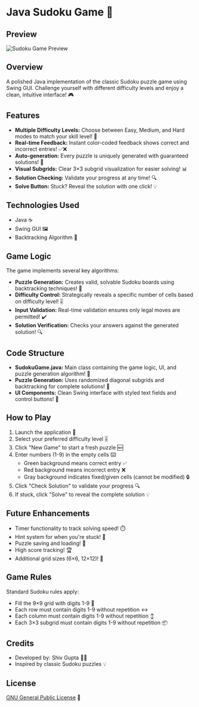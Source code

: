 # Java Sudoku Game 🧩

## Preview
![Sudoku Game Preview](https://github.com/username/java-sudoku-game/raw/main/screenshots/game-preview.png)

## Overview
A polished Java implementation of the classic Sudoku puzzle game using Swing GUI. Challenge yourself with different difficulty levels and enjoy a clean, intuitive interface! 🎮

## Features
* **Multiple Difficulty Levels:** Choose between Easy, Medium, and Hard modes to match your skill level! 🔢
* **Real-time Feedback:** Instant color-coded feedback shows correct and incorrect entries! ✅❌
* **Auto-generation:** Every puzzle is uniquely generated with guaranteed solutions! 🎲
* **Visual Subgrids:** Clear 3×3 subgrid visualization for easier solving! 📊
* **Solution Checking:** Validate your progress at any time! 🔍
* **Solve Button:** Stuck? Reveal the solution with one click! 💡

## Technologies Used
* Java ☕
* Swing GUI 🖼️
* Backtracking Algorithm 🧠

## Game Logic
The game implements several key algorithms:
* **Puzzle Generation:** Creates valid, solvable Sudoku boards using backtracking techniques! 🧩
* **Difficulty Control:** Strategically reveals a specific number of cells based on difficulty level! 🎚️
* **Input Validation:** Real-time validation ensures only legal moves are permitted! ✔️
* **Solution Verification:** Checks your answers against the generated solution! 🔍

## Code Structure
* **SudokuGame.java:** Main class containing the game logic, UI, and puzzle generation algorithm! 📜
* **Puzzle Generation:** Uses randomized diagonal subgrids and backtracking for complete solutions! 🎲
* **UI Components:** Clean Swing interface with styled text fields and control buttons! 🎨

## How to Play
1. Launch the application 🚀
2. Select your preferred difficulty level 🎚️
3. Click "New Game" to start a fresh puzzle 🆕
4. Enter numbers (1-9) in the empty cells ⌨️
   - Green background means correct entry ✅
   - Red background means incorrect entry ❌
   - Gray background indicates fixed/given cells (cannot be modified) 🔒
5. Click "Check Solution" to validate your progress 🔍
6. If stuck, click "Solve" to reveal the complete solution 💡

## Future Enhancements
* Timer functionality to track solving speed! ⏱️
* Hint system for when you're stuck! 💭
* Puzzle saving and loading! 💾
* High score tracking! 🏆
* Additional grid sizes (6×6, 12×12)! 📏

## Game Rules
Standard Sudoku rules apply:
* Fill the 9×9 grid with digits 1-9 🔢
* Each row must contain digits 1-9 without repetition ↔️
* Each column must contain digits 1-9 without repetition ↕️
* Each 3×3 subgrid must contain digits 1-9 without repetition 📦

## Credits
* Developed by: Shiv Gupta 👨‍💻
* Inspired by classic Sudoku puzzles 💡

## License
[GNU General Public License](LICENSE) 📝
